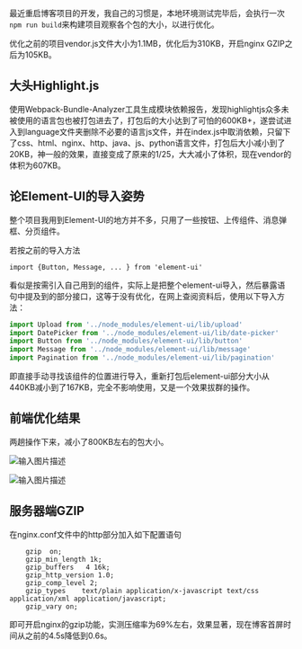 最近重启博客项目的开发，我自己的习惯是，本地环境测试完毕后，会执行一次```npm run build```来构建项目观察各个包的大小，以进行优化。

优化之前的项目vendor.js文件大小为1.1MB，优化后为310KB，开启nginx GZIP之后为105KB。

## 大头Highlight.js

使用Webpack-Bundle-Analyzer工具生成模块依赖报告，发现highlightjs众多未被使用的语言包也被打包进去了，打包后的大小达到了可怕的600KB+，遂尝试进入到language文件夹删除不必要的语言js文件，并在index.js中取消依赖，只留下了css、html、nginx、http、java、js、python语言文件，打包后大小减小到了20KB，神一般的效果，直接变成了原来的1/25，大大减小了体积，现在vendor的体积为607KB。

## 论Element-UI的导入姿势

整个项目我用到Element-UI的地方并不多，只用了一些按钮、上传组件、消息弹框、分页组件。

若按之前的导入方法

```
import {Button, Message, ... } from 'element-ui'
```

看似是按需引入自己用到的组件，实际上是把整个element-ui导入，然后暴露语句中提及到的部分接口，这等于没有优化，在网上查阅资料后，使用以下导入方法：

```javascript
import Upload from '../node_modules/element-ui/lib/upload'
import DatePicker from '../node_modules/element-ui/lib/date-picker'
import Button from '../node_modules/element-ui/lib/button'
import Message from '../node_modules/element-ui/lib/message'
import Pagination from '../node_modules/element-ui/lib/pagination'
```

即直接手动寻找该组件的位置进行导入，重新打包后element-ui部分大小从440KB减小到了167KB，完全不影响使用，又是一个效果拔群的操作。

## 前端优化结果

两趟操作下来，减小了800KB左右的包大小。


![输入图片描述](http://comacc.top/upload/img/kQTkTH_eXuhteP_FXjvT9T_H.JPG)


![输入图片描述](http://comacc.top/upload/img/hhPsm8JHEolWo7TeUXpAwqvg.JPG)

## 服务器端GZIP

在nginx.conf文件中的http部分加入如下配置语句

```nginx
	gzip  on;
    gzip_min_length 1k;
    gzip_buffers   4 16k;
    gzip_http_version 1.0;
    gzip_comp_level 2;
    gzip_types    text/plain application/x-javascript text/css application/xml application/javascript;
    gzip_vary on;
```
即可开启nginx的gzip功能，实测压缩率为69%左右，效果显著，现在博客首屏时间从之前的4.5s降低到0.6s。